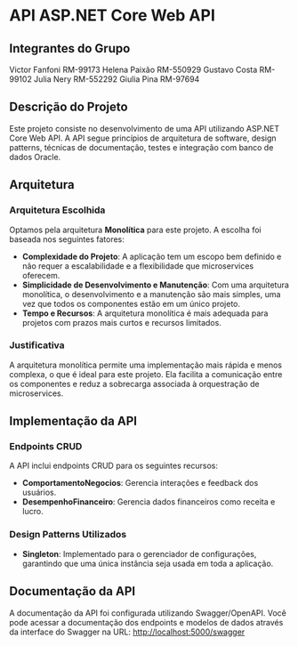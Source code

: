 # API ASP.NET Core Web API

## Integrantes do Grupo
Victor Fanfoni RM-99173
Helena Paixão RM-550929
Gustavo Costa RM-99102
Julia Nery RM-552292
Giulia Pina RM-97694


## Descrição do Projeto
Este projeto consiste no desenvolvimento de uma API utilizando ASP.NET Core Web API. A API segue princípios de arquitetura de software, design patterns, técnicas de documentação, testes e integração com banco de dados Oracle.

## Arquitetura

### Arquitetura Escolhida
Optamos pela arquitetura **Monolítica** para este projeto. A escolha foi baseada nos seguintes fatores:
- **Complexidade do Projeto**: A aplicação tem um escopo bem definido e não requer a escalabilidade e a flexibilidade que microservices oferecem.
- **Simplicidade de Desenvolvimento e Manutenção**: Com uma arquitetura monolítica, o desenvolvimento e a manutenção são mais simples, uma vez que todos os componentes estão em um único projeto.
- **Tempo e Recursos**: A arquitetura monolítica é mais adequada para projetos com prazos mais curtos e recursos limitados.

### Justificativa
A arquitetura monolítica permite uma implementação mais rápida e menos complexa, o que é ideal para este projeto. Ela facilita a comunicação entre os componentes e reduz a sobrecarga associada à orquestração de microservices.

## Implementação da API

### Endpoints CRUD
A API inclui endpoints CRUD para os seguintes recursos:
- **ComportamentoNegocios**: Gerencia interações e feedback dos usuários.
- **DesempenhoFinanceiro**: Gerencia dados financeiros como receita e lucro.

### Design Patterns Utilizados
- **Singleton**: Implementado para o gerenciador de configurações, garantindo que uma única instância seja usada em toda a aplicação.
  
## Documentação da API

A documentação da API foi configurada utilizando Swagger/OpenAPI. Você pode acessar a documentação dos endpoints e modelos de dados através da interface do Swagger na URL: [http://localhost:5000/swagger](http://localhost:5000/swagger)


